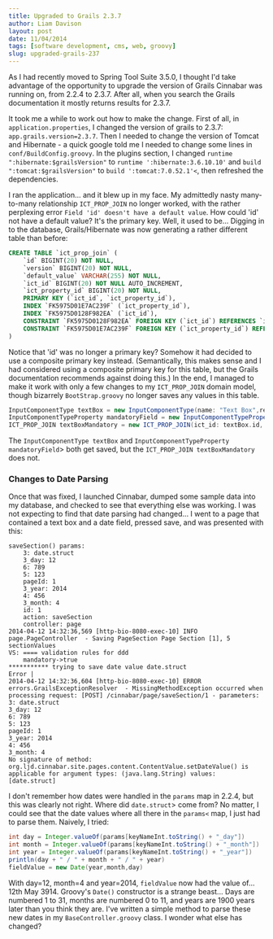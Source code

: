 ```yaml
---
title: Upgraded to Grails 2.3.7
author: Liam Davison
layout: post
date: 11/04/2014
tags: [software development, cms, web, groovy]
slug: upgraded-grails-237
---
```

As I had recently moved to Spring Tool Suite 3.5.0, I thought I'd take advantage of the opportunity to upgrade the version of Grails Cinnabar was running on, from 2.2.4 to 2.3.7. After all, when you search the Grails documentation it mostly returns results for 2.3.7.

It took me a while to work out how to make the change. First of all, in `application.properties`, I changed the version of grails to 2.3.7: `app.grails.version=2.3.7`. Then I needed to change the version of Tomcat and Hibernate - a quick google told me I needed to change some lines in `conf/BuildConfig.groovy`. In the plugins section, I changed `runtime ":hibernate:$grailsVersion"` to `runtime ':hibernate:3.6.10.10'` and `build ":tomcat:$grailsVersion"` to `build ':tomcat:7.0.52.1'<`, then refreshed the dependencies.

I ran the application... and it blew up in my face. My admittedly nasty many-to-many relationship `ICT_PROP_JOIN` no longer worked, with the rather perplexing error `Field 'id' doesn't have a default value`. How could 'id' not have a default value? It's the primary key. Well, it used to be... Digging in to the database, Grails/Hibernate was now generating a rather different table than before:

```sql
CREATE TABLE `ict_prop_join` (
	`id` BIGINT(20) NOT NULL,
	`version` BIGINT(20) NOT NULL,
	`default_value` VARCHAR(255) NOT NULL,
	`ict_id` BIGINT(20) NOT NULL AUTO_INCREMENT,
	`ict_property_id` BIGINT(20) NOT NULL,
	PRIMARY KEY (`ict_id`, `ict_property_id`),
	INDEX `FK5975D01E7AC239F` (`ict_property_id`),
	INDEX `FK5975D0128F982EA` (`ict_id`),
	CONSTRAINT `FK5975D0128F982EA` FOREIGN KEY (`ict_id`) REFERENCES `input_component_type` (`id`),
	CONSTRAINT `FK5975D01E7AC239F` FOREIGN KEY (`ict_property_id`) REFERENCES `input_component_type_property` (`id`)
)
```

Notice that 'id' was no longer a primary key? Somehow it had decided to use a composite primary key instead. (Semantically, this makes sense and I had considered using a composite primary key for this table, but the Grails documentation recommends against doing this.) In the end, I managed to make it work with only a few changes to my `ICT_PROP_JOIN` domain model, though bizarrely `BootStrap.groovy` no longer saves any values in this table.

```groovy
InputComponentType textBox = new InputComponentType(name: "Text Box",referenceName:"textBox").save()
InputComponentTypeProperty mandatoryField = new InputComponentTypeProperty(name: "mandatory", type:"checkbox", description:"Mandatory").save()
ICT_PROP_JOIN textBoxMandatory = new ICT_PROP_JOIN(ict_id: textBox.id, ictProperty_id: mandatoryField.id, defaultValue: "true").save()
```

The `InputComponentType textBox` and `InputComponentTypeProperty mandatoryField`> both get saved, but the `ICT_PROP_JOIN textBoxMandatory` does not.

### Changes to Date Parsing

Once that was fixed, I launched Cinnabar, dumped some sample data into my database, and checked to see that everything else was working. I was not expecting to find that date parsing had changed... I went to a page that contained a text box and a date field, pressed save, and was presented with this:

```
saveSection() params:
	3: date.struct
	3_day: 12
	6: 789
	5: 123
	pageId: 1
	3_year: 2014
	4: 456
	3_month: 4
	id: 1
	action: saveSection
	controller: page
2014-04-12 14:32:36,569 [http-bio-8080-exec-10] INFO  page.PageController  - Saving PageSection Page Section [1], 5 sectionValues
VS: ==== validation rules for ddd
	mandatory->true
*********** trying to save date value date.struct
Error |
2014-04-12 14:32:36,604 [http-bio-8080-exec-10] ERROR errors.GrailsExceptionResolver  - MissingMethodException occurred when processing request: [POST] /cinnabar/page/saveSection/1 - parameters:
3: date.struct
3_day: 12
6: 789
5: 123
pageId: 1
3_year: 2014
4: 456
3_month: 4
No signature of method: org.ljd.cinnabar.site.pages.content.ContentValue.setDateValue() is applicable for argument types: (java.lang.String) values: [date.struct]
```

I don't remember how dates were handled in the `params` map in 2.2.4, but this was clearly not right. Where did `date.struct`> come from? No matter, I could see that the date values where all there in the `params<` map, I just had to parse them. Naively, I tried:

```groovy
int day = Integer.valueOf(params[keyNameInt.toString() + "_day"])
int month = Integer.valueOf(params[keyNameInt.toString() + "_month"])
int year = Integer.valueOf(params[keyNameInt.toString() + "_year"])
println(day + " / " + month + " / " + year)
fieldValue = new Date(year,month,day)
```

With day=12, month=4 and year=2014, `fieldValue` now had the value of... 12th May 3914. Groovy's `Date()` constructor is a strange beast... Days are numbered 1 to 31, months are numbered 0 to 11, and years are 1900 years later than you think they are. I've written a simple method to parse these new dates in my `BaseController.groovy` class. I wonder what else has changed?
